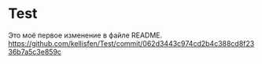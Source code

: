 # Test
Это моё первое изменение в файле README.
https://github.com/kellisfen/Test/commit/062d3443c974cd2b4c388cd8f2336b7a5c3e859c